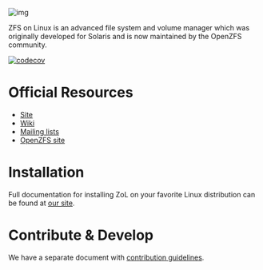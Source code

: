 ![img](https://gss0.bdstatic.com/-4o3dSag_xI4khGkpoWK1HF6hhy/baike/c0%3Dbaike80%2C5%2C5%2C80%2C26/sign=c50272d3c3cec3fd9f33af27b7e1bf5a/58ee3d6d55fbb2fb3f06d70d4f4a20a44623dc84.jpg)

ZFS on Linux is an advanced file system and volume manager which was originally
developed for Solaris and is now maintained by the OpenZFS community.

[![codecov](https://codecov.io/gh/zfsonlinux/zfs/branch/master/graph/badge.svg)](https://codecov.io/gh/zfsonlinux/zfs)

# Official Resources
  * [Site](XXXX)
  * [Wiki](XXXX)
  * [Mailing lists](XXXX)
  * [OpenZFS site](XXXX)

# Installation
Full documentation for installing ZoL on your favorite Linux distribution can
be found at [our site](XXXX).

# Contribute & Develop
We have a separate document with [contribution guidelines](./.github/CONTRIBUTING.md).
